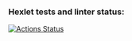 ### Hexlet tests and linter status:
[![Actions Status](https://github.com/Shuhratt/frontend-project-lvl2/workflows/hexlet-check/badge.svg)](https://github.com/Shuhratt/frontend-project-lvl2/actions)